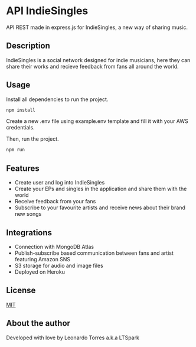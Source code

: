 # API IndieSingles

API REST made in express.js for IndieSingles, a new way of sharing music.

## Description
IndieSingles is a social network designed for indie musicians, here they can share their works and recieve feedback from fans all around the world.

## Usage
Install all dependencies to run the project.

```bash
npm install
```
Create a new .env file using example.env template and fill it with your AWS credentials.

Then, run the project.

```bash
npm run
```

## Features
- Create user and log into IndieSingles
- Create your EPs and singles in the application and share them with the world
- Receive feedback from your fans
- Subscribe to your favourite artists and receive news about their brand new songs
## Integrations
- Connection with MongoDB Atlas
- Publish-subscribe based communication between fans and artist featuring Amazon SNS
- S3 storage for audio and image files
- Deployed on Heroku

## License
[MIT](https://choosealicense.com/licenses/mit/)

## About the author
Developed with love by Leonardo Torres a.k.a LTSpark
